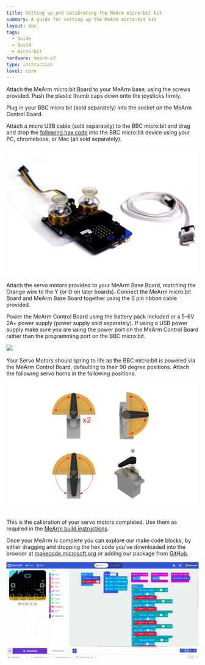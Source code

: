 ```yaml
---
title: Setting up and calibrating the MeArm micro:bit kit
summary: A guide for setting up the MeArm micro:bit kit
layout: doc
tags:
  - Guide
  - Build
  - micro:bit
hardware: mearm-v3
type: instruction
level: core
---
```


Attach the MeArm micro:bit Board to your MeArm base, using the screws provided. Push the plastic thumb caps down onto the joysticks firmly.

Plug in your BBC micro:bit (sold separately) into the socket on the MeArm Control Board.

Attach a micro USB cable (sold separately) to the BBC micro:bit and drag and drop the [following hex code](http://downloads.mearm.com/MeArm/MeArm-microbit.hex) into the BBC micro:bit device using your PC, chromebook, or Mac (all sold separately). 

![](/assets/docs/mearm-microbit-setup/microbitsetup.jpg)

Attach the servo motors provided to your MeArm Base Board, matching the Orange wire to the Y (or O on later boards). Connect the MeArm micro:bit Board and MeArm Base Board together using the 6 pin ribbon cable provided.

Power the MeArm Control Board using the battery pack included or a 5-6V 2A+ power supply (power supply sold separately). If using a USB power supply make sure you are using the power port on the MeArm Control Board rather than the programming port on the BBC micro:bit.

![](/assers/docs/mearm-microbit-setup/usb.jpg)

Your Servo Motors should spring to life as the BBC micro:bit is powered via the MeArm Control Board, defaulting to their 90 degree positions. Attach the following servo horns in the following positions.

![](/assets/docs/mearm-microbit-setup/Servoset.png)

This is the calibration of your servo motors completed. Use them as required in the [MeArm build instructions](https://learn.mime.co.uk/docs/building-the-mearm-v3).

Once your MeArm is complete you can explore our make code blocks, by either dragging and dropping the hex code you've downloaded into the browser at [makecode.microsoft.org](https://makecode.microsoft.org/#editor) or adding our package from [GitHub](https://github.com/MeArm/pxt-microbit-mearm).

![](/assets/docs/mearm-microbit-setup/Code5.png)


